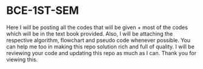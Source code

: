 # BCE-1ST-SEM

Here I will be posting all the codes that will be given + most of the codes which will be in the text book provided. Also, I will be attaching the respective algorithm, flowchart and  pseudo code whenever possible. You can help me too in making this repo solution rich and full of quality. I will be reviewing your code and updating this repo as much as I can. Thank you for viewing this.
